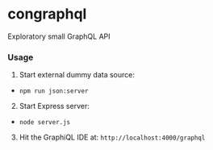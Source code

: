 # congraphql
Exploratory small GraphQL API

### Usage
1. Start external dummy data source:
 -  `npm run json:server`

2. Start Express server:
 -  `node server.js`

3. Hit the GraphiQL IDE at: `http://localhost:4000/graphql`
